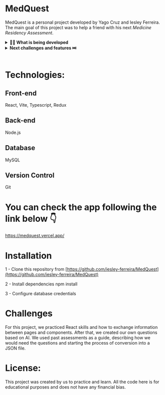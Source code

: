 # MedQuest

MedQuest is a personal project developed by Yago Cruz and Iesley Ferreira.
The main goal of this project was to help a friend with his next _Medicine_ _Residency_ _Assessment_.

<details>
  <summary><strong>👨‍💻 What is being developed</strong></summary><br />

In this project we created an app which has questions and answears for _Medicine_ _Residency_ _Assessment_

- Log with your username;
- Select the year of assessment do you wanna start practicing;
- Choose how many questions per section you want to do it;
- Check your score in the end of questions;

</details>

<details>
  <summary><strong>Next challenges and features ⏭️</strong></summary><br />

In this project we created an app which has questions and answears for _Medicine_ _Residency_ _Assessment_

- More assessments questions;
- Ranking to compare you and your friends;
- Selection your worst score for practice more;
</details>
<br />

# Technologies:

## Front-end

React, Vite, Typescript, Redux

## Back-end

Node.js

## Database

MySQL

## Version Control

Git

# You can check the app following the link below 👇

https://medquest.vercel.app/

# Installation

1 - Clone this repository from [https://github.com/iesley-ferreira/MedQuest](https://github.com/iesley-ferreira/MedQuest)

2 - Install dependencies npm install

3 - Configure database credentials

# Challenges

For this project, we practiced React skills and how to exchange information between pages and components. After that, we created our own questions based on AI. We used past assessments as a guide, describing how we would need the questions and starting the process of conversion into a JSON file.

# License:

This project was created by us to practice and learn. All the code here is for educational purposes and does not have any financial bias.
